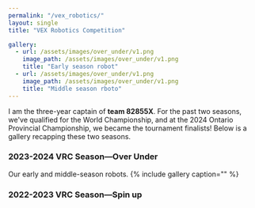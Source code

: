 ```yaml
---
permalink: "/vex_robotics/"
layout: single
title: "VEX Robotics Competition"

gallery:
  - url: /assets/images/over_under/v1.png
    image_path: /assets/images/over_under/v1.png
    title: "Early season robot"
  - url: /assets/images/over_under/v1.png
    image_path: /assets/images/over_under/v1.png
    title: "Middle season rboto"
---
```

I am the three-year captain of **team 82855X**. For the past two seasons, we've qualified for the World Championship, and at the 2024 Ontario Provincial Championship, we became the tournament finalists! Below is a gallery recapping these two seasons.

### 2023-2024 VRC Season—Over Under
Our early and middle-season robots.
{% include gallery caption="" %}

### 2022-2023 VRC Season—Spin up
